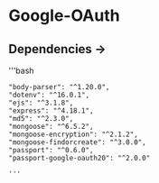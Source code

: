 # Google-OAuth

## Dependencies ->

  '''bash
    
    "body-parser": "^1.20.0",
    "dotenv": "^16.0.1",
    "ejs": "^3.1.8",
    "express": "^4.18.1",
    "md5": "^2.3.0",
    "mongoose": "^6.5.2",
    "mongoose-encryption": "^2.1.2",
    "mongoose-findorcreate": "^3.0.0",
    "passport": "^0.6.0",
    "passport-google-oauth20": "^2.0.0"
    
    '''
